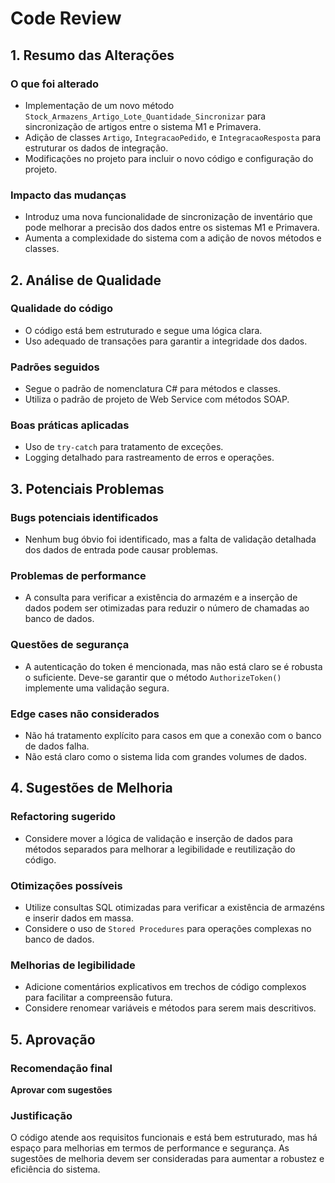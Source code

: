 # Code Review

## 1. Resumo das Alterações

### O que foi alterado
- Implementação de um novo método `Stock_Armazens_Artigo_Lote_Quantidade_Sincronizar` para sincronização de artigos entre o sistema M1 e Primavera.
- Adição de classes `Artigo`, `IntegracaoPedido`, e `IntegracaoResposta` para estruturar os dados de integração.
- Modificações no projeto para incluir o novo código e configuração do projeto.

### Impacto das mudanças
- Introduz uma nova funcionalidade de sincronização de inventário que pode melhorar a precisão dos dados entre os sistemas M1 e Primavera.
- Aumenta a complexidade do sistema com a adição de novos métodos e classes.

## 2. Análise de Qualidade

### Qualidade do código
- O código está bem estruturado e segue uma lógica clara.
- Uso adequado de transações para garantir a integridade dos dados.

### Padrões seguidos
- Segue o padrão de nomenclatura C# para métodos e classes.
- Utiliza o padrão de projeto de Web Service com métodos SOAP.

### Boas práticas aplicadas
- Uso de `try-catch` para tratamento de exceções.
- Logging detalhado para rastreamento de erros e operações.

## 3. Potenciais Problemas

### Bugs potenciais identificados
- Nenhum bug óbvio foi identificado, mas a falta de validação detalhada dos dados de entrada pode causar problemas.

### Problemas de performance
- A consulta para verificar a existência do armazém e a inserção de dados podem ser otimizadas para reduzir o número de chamadas ao banco de dados.

### Questões de segurança
- A autenticação do token é mencionada, mas não está claro se é robusta o suficiente. Deve-se garantir que o método `AuthorizeToken()` implemente uma validação segura.

### Edge cases não considerados
- Não há tratamento explícito para casos em que a conexão com o banco de dados falha.
- Não está claro como o sistema lida com grandes volumes de dados.

## 4. Sugestões de Melhoria

### Refactoring sugerido
- Considere mover a lógica de validação e inserção de dados para métodos separados para melhorar a legibilidade e reutilização do código.

### Otimizações possíveis
- Utilize consultas SQL otimizadas para verificar a existência de armazéns e inserir dados em massa.
- Considere o uso de `Stored Procedures` para operações complexas no banco de dados.

### Melhorias de legibilidade
- Adicione comentários explicativos em trechos de código complexos para facilitar a compreensão futura.
- Considere renomear variáveis e métodos para serem mais descritivos.

## 5. Aprovação

### Recomendação final
**Aprovar com sugestões**

### Justificação
O código atende aos requisitos funcionais e está bem estruturado, mas há espaço para melhorias em termos de performance e segurança. As sugestões de melhoria devem ser consideradas para aumentar a robustez e eficiência do sistema.
